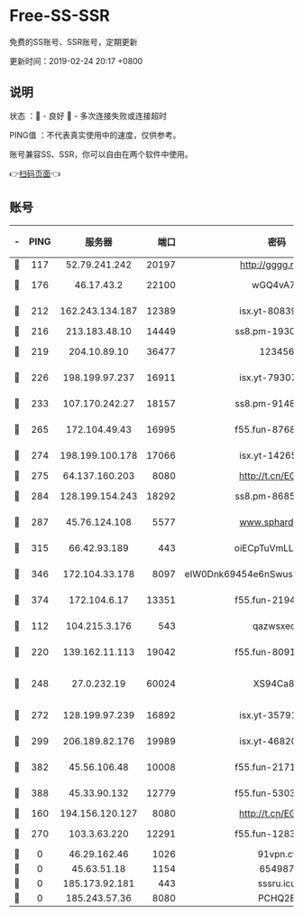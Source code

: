 # Free-SS-SSR

免费的SS账号、SSR账号，定期更新

更新时间：2019-02-24 20:17 +0800

## 说明

状态     ：🙂 - 良好 🙁 - 多次连接失败或连接超时

PING值   ：不代表真实使用中的速度，仅供参考。

账号兼容SS、SSR，你可以自由在两个软件中使用。

👉[扫码页面](https://liesauer.github.io/free-ss-ssr.github.io/)👈

## 账号

|-|PING|服务器|端口|密码|加密方式|区域|
|:----:|:----:|:-----:|-----:|:----:|:----:|:----:|
|🙂|117|52.79.241.242|20197|http://gggg.rocks|chacha20|KR|
|🙂|176|46.17.43.2|22100|wGQ4vA7D|aes-256-gcm|RU|
|🙂|212|162.243.134.187|12389|isx.yt-80839009|aes-256-cfb|US|
|🙂|216|213.183.48.10|14449|ss8.pm-19302630|rc4-md5|RU|
|🙂|219|204.10.89.10|36477|123456|aes-256-cfb|US|
|🙂|226|198.199.97.237|16911|isx.yt-79307511|aes-256-cfb|US|
|🙂|233|107.170.242.27|18157|ss8.pm-91485344|aes-256-cfb|US|
|🙂|265|172.104.49.43|16995|f55.fun-87684540|aes-256-cfb|SG|
|🙂|274|198.199.100.178|17066|isx.yt-14265222|aes-256-cfb|US|
|🙂|275|64.137.160.203|8080|http://t.cn/EGJIyrl|rc4-md5|CA|
|🙂|284|128.199.154.243|18292|ss8.pm-86852078|aes-256-cfb|SG|
|🙂|287|45.76.124.108|5577|www.sphard.com|aes-256-cfb|AU|
|🙂|315|66.42.93.189|443|oiECpTuVmLLxk4Ts|aes-256-cfb|US|
|🙂|346|172.104.33.178|8097|eIW0Dnk69454e6nSwuspv9DmS201tQ0D|aes-256-cfb|SG|
|🙂|374|172.104.6.17|13351|f55.fun-21946143|aes-256-cfb|US|
|🙂|112|104.215.3.176|543|qazwsxedc|aes-256-gcm|JP|
|🙂|220|139.162.11.113|19042|f55.fun-80913463|aes-256-cfb|SG|
|🙂|248|27.0.232.19|60024|XS94Ca8K|xchacha20-ietf-poly1305|HK|
|🙂|272|128.199.97.239|16892|isx.yt-35791266|aes-256-cfb|SG|
|🙂|299|206.189.82.176|19989|isx.yt-46820019|aes-256-cfb|SG|
|🙂|382|45.56.106.48|10008|f55.fun-21710471|aes-256-cfb|US|
|🙂|388|45.33.90.132|12779|f55.fun-53037025|aes-256-cfb|US|
|🙁|160|194.156.120.127|8080|http://t.cn/EGJIyrl|rc4-md5|RU|
|🙁|270|103.3.63.220|12291|f55.fun-12834026|aes-256-cfb|SG|
|🙁|0|46.29.162.46|1026|91vpn.cf|rc4-md5|RU|
|🙁|0|45.63.51.18|1154|654987|chacha20|US|
|🙁|0|185.173.92.181|443|sssru.icu|rc4-md5|RU|
|🙁|0|185.243.57.36|8080|PCHQ2E|rc4-md5|US|
